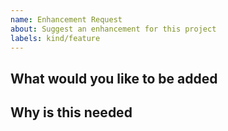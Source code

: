 ```yaml
---
name: Enhancement Request
about: Suggest an enhancement for this project
labels: kind/feature
---
```


## What would you like to be added

## Why is this needed
